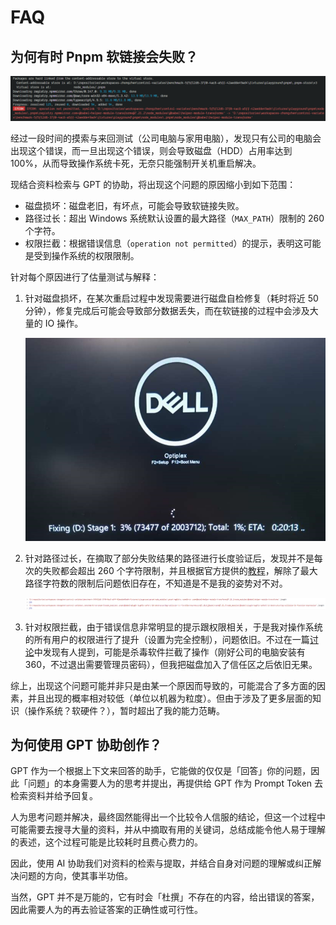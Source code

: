 # FAQ

## 为何有时 Pnpm 软链接会失败？

![symlink](images/symlink.png)

经过一段时间的摸索与来回测试（公司电脑与家用电脑），发现只有公司的电脑会出现这个错误，而一旦出现这个错误，则会导致磁盘（HDD）占用率达到 100%，从而导致操作系统卡死，无奈只能强制开关机重启解决。

现结合资料检索与 GPT 的协助，将出现这个问题的原因缩小到如下范围：

- 磁盘损坏：磁盘老旧，有坏点，可能会导致软链接失败。
- 路径过长：超出 Windows 系统默认设置的最大路径（`MAX_PATH`）限制的 260 个字符。
- 权限拦截：根据错误信息（`operation not permitted`）的提示，表明这可能是受到操作系统的权限限制。

针对每个原因进行了估量测试与解释：

1. 针对磁盘损坏，在某次重启过程中发现需要进行磁盘自检修复（耗时将近 50 分钟），修复完成后可能会导致部分数据丢失，而在软链接的过程中会涉及大量的 IO 操作。

   ![disk-fix](images/disk-fix.png)

2. 针对路径过长，在摘取了部分失败结果的路径进行长度验证后，发现并不是每次的失败都会超出 260 个字符限制，并且根据官方提供的[教程](https://learn.microsoft.com/zh-cn/windows/win32/fileio/maximum-file-path-limitation?tabs=registry#enable-long-paths-in-windows-10-version-1607-and-later)，解除了最大路径字符数的限制后问题依旧存在，不知道是不是我的姿势对不对。

   ![long-path](images/long-path.png)

3. 针对权限拦截，由于错误信息非常明显的提示跟权限相关，于是我对操作系统的所有用户的权限进行了提升（设置为完全控制），问题依旧。不过在一篇[讨论](https://github.com/lovell/sharp/issues/1969)中发现有人提到，可能是杀毒软件拦截了操作（刚好公司的电脑安装有 360，不过退出需要管理员密码），但我把磁盘加入了信任区之后依旧无果。

综上，出现这个问题可能并非只是由某一个原因而导致的，可能混合了多方面的因素，并且出现的概率相对较低（单位以机器为粒度）。但由于涉及了更多层面的知识（操作系统？软硬件？），暂时超出了我的能力范畴。

## 为何使用 GPT 协助创作？

GPT 作为一个根据上下文来回答的助手，它能做的仅仅是「回答」你的问题，因此「问题」的本身需要人为的思考并提出，再提供给 GPT 作为 Prompt Token 去检索资料并给予回复。

人为思考问题并解决，最终固然能得出一个比较令人信服的结论，但这一个过程中可能需要去搜寻大量的资料，并从中摘取有用的关键词，总结成能令他人易于理解的表述，这个过程可能是比较耗时且费心费力的。

因此，使用 AI 协助我们对资料的检索与提取，并结合自身对问题的理解或纠正解决问题的方向，使其事半功倍。

当然，GPT 并不是万能的，它有时会「杜撰」不存在的内容，给出错误的答案，因此需要人为的再去验证答案的正确性或可行性。
